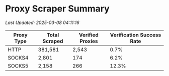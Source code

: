 # Proxy Scraper Summary

_Last Updated: 2025-03-08 04:11:16_

| Proxy Type | Total Scraped | Verified Proxies | Verification Success Rate |
|------------|--------------|------------------|--------------------------|
| HTTP | 381,581 | 2,543 | 0.7% |
| SOCKS4 | 2,801 | 174 | 6.2% |
| SOCKS5 | 2,158 | 266 | 12.3% |
